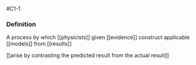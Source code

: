#C1-1

### Definition
A process by which [[physicists]] given [[evidence]] construct applicable [[models]] from [[results]]

[[arise by contrasting the predicted result from the actual result]]
